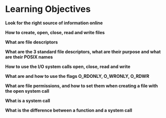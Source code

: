 # Learning Objectives

**Look for the right source of information online**


**How to create, open, close, read and write files**


**What are file descriptors**


**What are the 3 standard file descriptors, what are their purpose and what are their POSIX names**


**How to use the I/O system calls open, close, read and write**


**What are and how to use the flags O_RDONLY, O_WRONLY, O_RDWR**


**What are file permissions, and how to set them when creating a file with the open system call**


**What is a system call**


**What is the difference between a function and a system call**
